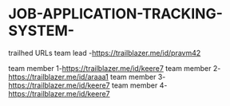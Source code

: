 # JOB-APPLICATION-TRACKING-SYSTEM- 
trailhed URLs 
team lead -https://trailblazer.me/id/pravm42

team member 1-https://trailblazer.me/id/keere7 
team member 2-https://trailblazer.me/id/araaa1
team member 3-https://trailblazer.me/id/keere7
team member 4-https://trailblazer.me/id/keere7
